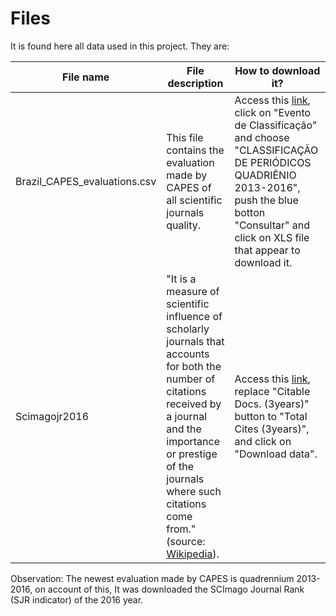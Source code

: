 # Files

It is found here all data used in this project. They are:

| File name | File description | How to download it? | 
| ------ | ------ | ------ |
| Brazil_CAPES_evaluations.csv | This file contains the evaluation made by CAPES of all scientific journals quality.  | Access this [link](https://sucupira.capes.gov.br/sucupira/public/consultas/coleta/veiculoPublicacaoQualis/listaConsultaGeralPeriodicos.jsf), click on "Evento de Classificação" and choose "CLASSIFICAÇÃO DE PERIÓDICOS QUADRIÊNIO 2013-2016", push the blue botton "Consultar" and click on XLS file that appear to download it. |
| Scimagojr2016 | "It is a measure of scientific influence of scholarly journals that accounts for both the number of citations received by a journal and the importance or prestige of the journals where such citations come from." (source: [Wikipedia](https://en.wikipedia.org/wiki/SCImago_Journal_Rank)). | Access this [link](https://www.scimagojr.com/journalrank.php?year=2016), replace "Citable Docs. (3years)" button to "Total Cites (3years)", and click on "Download data". |

Observation: The newest evaluation made by CAPES is quadrennium 2013-2016, on account of this, It was downloaded the SCImago Journal Rank (SJR indicator) of the 2016 year.
